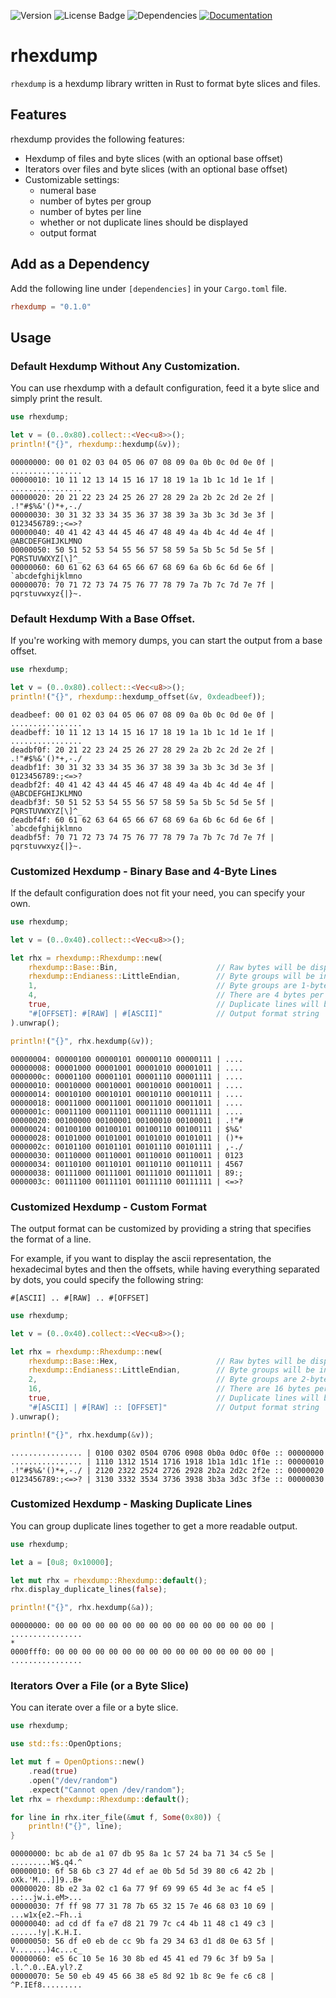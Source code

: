 ![Version](https://img.shields.io/github/v/tag/m0cka/rhexdump?color=1982c4&style=flat-square) ![License Badge](https://img.shields.io/github/license/m0cka/rhexdump?color=8ac926&style=flat-square) ![Dependencies](https://img.shields.io/badge/dependencies-none-ffca3a?style=flat-square) [![Documentation](https://img.shields.io/badge/documentation-doc.rs-ff595e?style=flat-square)](https://docs.rs/rhexdump/0.1.0/rhexdump/)


# rhexdump

`rhexdump` is a hexdump library written in Rust to format byte slices and files.

## Features

rhexdump provides the following features:

* Hexdump of files and byte slices (with an optional base offset)
* Iterators over files and byte slices (with an optional base offset)
* Customizable settings:
    - numeral base 
    - number of bytes per group
    - number of bytes per line
    - whether or not duplicate lines should be displayed
    - output format

## Add as a Dependency

Add the following line under `[dependencies]` in your `Cargo.toml` file.

```toml
rhexdump = "0.1.0"
```

## Usage

### Default Hexdump Without Any Customization.

You can use rhexdump with a default configuration, feed it a byte slice and simply print the result.

```rust
use rhexdump;

let v = (0..0x80).collect::<Vec<u8>>();
println!("{}", rhexdump::hexdump(&v));
```

```
00000000: 00 01 02 03 04 05 06 07 08 09 0a 0b 0c 0d 0e 0f | ................
00000010: 10 11 12 13 14 15 16 17 18 19 1a 1b 1c 1d 1e 1f | ................
00000020: 20 21 22 23 24 25 26 27 28 29 2a 2b 2c 2d 2e 2f | .!"#$%&'()*+,-./
00000030: 30 31 32 33 34 35 36 37 38 39 3a 3b 3c 3d 3e 3f | 0123456789:;<=>?
00000040: 40 41 42 43 44 45 46 47 48 49 4a 4b 4c 4d 4e 4f | @ABCDEFGHIJKLMNO
00000050: 50 51 52 53 54 55 56 57 58 59 5a 5b 5c 5d 5e 5f | PQRSTUVWXYZ[\]^_
00000060: 60 61 62 63 64 65 66 67 68 69 6a 6b 6c 6d 6e 6f | `abcdefghijklmno
00000070: 70 71 72 73 74 75 76 77 78 79 7a 7b 7c 7d 7e 7f | pqrstuvwxyz{|}~.
```


### Default Hexdump With a Base Offset.

If you're working with memory dumps, you can start the output from a base offset.

```rust
use rhexdump;

let v = (0..0x80).collect::<Vec<u8>>();
println!("{}", rhexdump::hexdump_offset(&v, 0xdeadbeef));
```

```
deadbeef: 00 01 02 03 04 05 06 07 08 09 0a 0b 0c 0d 0e 0f | ................
deadbeff: 10 11 12 13 14 15 16 17 18 19 1a 1b 1c 1d 1e 1f | ................
deadbf0f: 20 21 22 23 24 25 26 27 28 29 2a 2b 2c 2d 2e 2f | .!"#$%&'()*+,-./
deadbf1f: 30 31 32 33 34 35 36 37 38 39 3a 3b 3c 3d 3e 3f | 0123456789:;<=>?
deadbf2f: 40 41 42 43 44 45 46 47 48 49 4a 4b 4c 4d 4e 4f | @ABCDEFGHIJKLMNO
deadbf3f: 50 51 52 53 54 55 56 57 58 59 5a 5b 5c 5d 5e 5f | PQRSTUVWXYZ[\]^_
deadbf4f: 60 61 62 63 64 65 66 67 68 69 6a 6b 6c 6d 6e 6f | `abcdefghijklmno
deadbf5f: 70 71 72 73 74 75 76 77 78 79 7a 7b 7c 7d 7e 7f | pqrstuvwxyz{|}~.
```


### Customized Hexdump - Binary Base and 4-Byte Lines

If the default configuration does not fit your need, you can specify your own.

```rust
use rhexdump;

let v = (0..0x40).collect::<Vec<u8>>();

let rhx = rhexdump::Rhexdump::new(
    rhexdump::Base::Bin,                      // Raw bytes will be displayed in binary format
    rhexdump::Endianess::LittleEndian,        // Byte groups will be interpreted as LE
    1,                                        // Byte groups are 1-byte long
    4,                                        // There are 4 bytes per line
    true,                                     // Duplicate lines will be displayed
    "#[OFFSET]: #[RAW] | #[ASCII]"            // Output format string
).unwrap();

println!("{}", rhx.hexdump(&v));
```

```
00000004: 00000100 00000101 00000110 00000111 | ....
00000008: 00001000 00001001 00001010 00001011 | ....
0000000c: 00001100 00001101 00001110 00001111 | ....
00000010: 00010000 00010001 00010010 00010011 | ....
00000014: 00010100 00010101 00010110 00010111 | ....
00000018: 00011000 00011001 00011010 00011011 | ....
0000001c: 00011100 00011101 00011110 00011111 | ....
00000020: 00100000 00100001 00100010 00100011 | .!"#
00000024: 00100100 00100101 00100110 00100111 | $%&'
00000028: 00101000 00101001 00101010 00101011 | ()*+
0000002c: 00101100 00101101 00101110 00101111 | ,-./
00000030: 00110000 00110001 00110010 00110011 | 0123
00000034: 00110100 00110101 00110110 00110111 | 4567
00000038: 00111000 00111001 00111010 00111011 | 89:;
0000003c: 00111100 00111101 00111110 00111111 | <=>?
```


### Customized Hexdump - Custom Format

The output format can be customized by providing a string that specifies the format of a line.

For example, if you want to display the ascii representation, the hexadecimal bytes and then the offsets, while having everything separated by dots, you could specify the following string: 

```
#[ASCII] .. #[RAW] .. #[OFFSET]
```

```rust
use rhexdump;

let v = (0..0x40).collect::<Vec<u8>>();

let rhx = rhexdump::Rhexdump::new(
    rhexdump::Base::Hex,                      // Raw bytes will be displayed in hex format
    rhexdump::Endianess::LittleEndian,        // Byte groups will be interpreted as LE
    2,                                        // Byte groups are 2-byte long
    16,                                       // There are 16 bytes per line
    true,                                     // Duplicate lines will be displayed
    "#[ASCII] | #[RAW] :: [OFFSET]"           // Output format string
).unwrap();

println!("{}", rhx.hexdump(&v));
```

```
................ | 0100 0302 0504 0706 0908 0b0a 0d0c 0f0e :: 00000000
................ | 1110 1312 1514 1716 1918 1b1a 1d1c 1f1e :: 00000010
.!"#$%&'()*+,-./ | 2120 2322 2524 2726 2928 2b2a 2d2c 2f2e :: 00000020
0123456789:;<=>? | 3130 3332 3534 3736 3938 3b3a 3d3c 3f3e :: 00000030
```


### Customized Hexdump - Masking Duplicate Lines

You can group duplicate lines together to get a more readable output.

```rust
use rhexdump;

let a = [0u8; 0x10000];

let mut rhx = rhexdump::Rhexdump::default();
rhx.display_duplicate_lines(false);

println!("{}", rhx.hexdump(&a));
```

```
00000000: 00 00 00 00 00 00 00 00 00 00 00 00 00 00 00 00 | ................
*
0000fff0: 00 00 00 00 00 00 00 00 00 00 00 00 00 00 00 00 | ................
```


### Iterators Over a File (or a Byte Slice)

You can iterate over a file or a byte slice.

```rust
use rhexdump;

use std::fs::OpenOptions;

let mut f = OpenOptions::new()
    .read(true)
    .open("/dev/random")
    .expect("Cannot open /dev/random");
let rhx = rhexdump::Rhexdump::default();

for line in rhx.iter_file(&mut f, Some(0x80)) {
    println!("{}", line);
}
```

```
00000000: bc ab de a1 07 db 95 8a 1c 57 24 ba 71 34 c5 5e | .........W$.q4.^
00000010: 6f 58 6b c3 27 4d ef ae 0b 5d 5d 39 80 c6 42 2b | oXk.'M...]]9..B+
00000020: 8b e2 3a 02 c1 6a 77 9f 69 99 65 4d 3e ac f4 e5 | ..:..jw.i.eM>...
00000030: 7f ff 98 77 31 78 7b 65 32 15 7e 46 68 03 10 69 | ...w1x{e2.~Fh..i
00000040: ad cd df fa e7 d8 21 79 7c c4 4b 11 48 c1 49 c3 | ......!y|.K.H.I.
00000050: 56 df e0 eb de cc 9b fa 29 34 63 d1 d8 0e 63 5f | V.......)4c...c_
00000060: e5 6c 10 5e 16 30 8b ed 45 41 ed 79 6c 3f b9 5a | .l.^.0..EA.yl?.Z
00000070: 5e 50 eb 49 45 66 38 e5 8d 92 1b 8c 9e fe c6 c8 | ^P.IEf8.........
```
